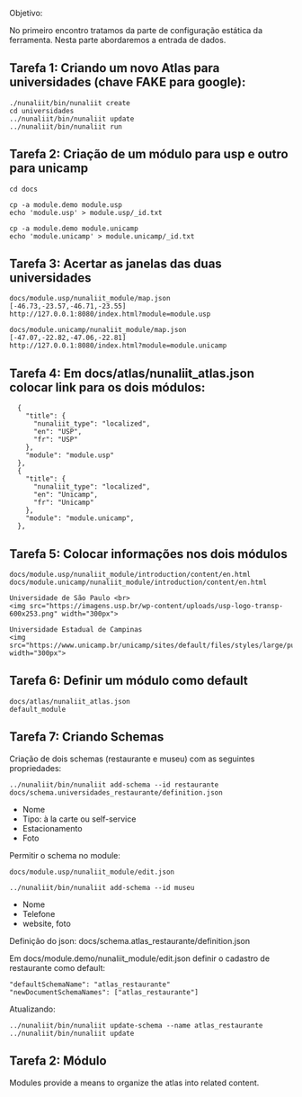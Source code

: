 Objetivo:

No primeiro encontro tratamos da parte de configuração estática da ferramenta. 
Nesta parte abordaremos a entrada de dados.


## Tarefa 1: Criando um novo Atlas para universidades (chave FAKE para google):

    ./nunaliit/bin/nunaliit create
    cd universidades
    ../nunaliit/bin/nunaliit update
    ../nunaliit/bin/nunaliit run

## Tarefa 2: Criação de um módulo para usp e outro para unicamp 

    cd docs

    cp -a module.demo module.usp
    echo 'module.usp' > module.usp/_id.txt

    cp -a module.demo module.unicamp
    echo 'module.unicamp' > module.unicamp/_id.txt

## Tarefa 3: Acertar as janelas das duas universidades

    docs/module.usp/nunaliit_module/map.json
    [-46.73,-23.57,-46.71,-23.55]
    http://127.0.0.1:8080/index.html?module=module.usp

    docs/module.unicamp/nunaliit_module/map.json
    [-47.07,-22.82,-47.06,-22.81]
    http://127.0.0.1:8080/index.html?module=module.unicamp


## Tarefa 4: Em docs/atlas/nunaliit_atlas.json colocar link para os dois módulos:

      {
        "title": {
          "nunaliit_type": "localized",
          "en": "USP",
          "fr": "USP"
        },
        "module": "module.usp"
      },
      {
        "title": {
          "nunaliit_type": "localized",
          "en": "Unicamp",
          "fr": "Unicamp"
        },
        "module": "module.unicamp",
      },

## Tarefa 5: Colocar informações nos dois módulos

    docs/module.usp/nunaliit_module/introduction/content/en.html
    docs/module.unicamp/nunaliit_module/introduction/content/en.html

	Universidade de São Paulo <br>
	<img src="https://imagens.usp.br/wp-content/uploads/usp-logo-transp-600x253.png" width="300px">

    Universidade Estadual de Campinas
    <img src="https://www.unicamp.br/unicamp/sites/default/files/styles/large/public/Logo_Unicamp__0.jpg" width="300px">

## Tarefa 6: Definir um módulo como default

    docs/atlas/nunaliit_atlas.json
    default_module

## Tarefa 7: Criando Schemas

Criação de dois schemas (restaurante e museu) com as seguintes propriedades:

    ../nunaliit/bin/nunaliit add-schema --id restaurante
    docs/schema.universidades_restaurante/definition.json

- Nome
- Tipo: à la carte ou self-service
- Estacionamento
- Foto

Permitir o schema no module:

    docs/module.usp/nunaliit_module/edit.json

    ../nunaliit/bin/nunaliit add-schema --id museu

- Nome
- Telefone
- website, foto



Definição do json: docs/schema.atlas_restaurante/definition.json

Em docs/module.demo/nunaliit_module/edit.json definir o cadastro de restaurante como default:

	"defaultSchemaName": "atlas_restaurante"
    "newDocumentSchemaNames": ["atlas_restaurante"]

Atualizando:

    ../nunaliit/bin/nunaliit update-schema --name atlas_restaurante
    ../nunaliit/bin/nunaliit update


	



## Tarefa 2: Módulo

Modules provide a means to organize the atlas into related content. 
